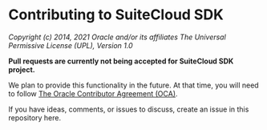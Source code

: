 # Contributing to SuiteCloud SDK

*Copyright (c) 2014, 2021 Oracle and/or its affiliates The Universal Permissive License (UPL), Version 1.0*

**Pull requests are currently not being accepted for SuiteCloud SDK project.**

We plan to provide this functionality in the future. At that time, you will need to follow [The Oracle Contributor Agreement (OCA)](https://www.oracle.com/technetwork/community/oca-486395.html).

If you have ideas, comments, or issues to discuss, create an issue in this repository here.
<!---
Add a link to create an issue. Ideally, you'd click the link and the new issue window would pop up.
-->